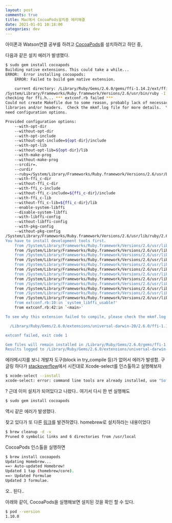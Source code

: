 ```yaml
---
layout: post
comments: true
title: Mac에서 CocoaPods설치중 에러해결
date: 2021-01-01 10:18:00
categories: dev
---
```


아이폰과 Watson연결 공부를 하려고 [CocoaPods](https://guides.cocoapods.org/using/getting-started.html#getting-started)를 설치하려고 하던 중, 

다음과 같은 설치 에러가 발생했다.

```bash
$ sudo gem install cocoapods                                                                                                                 
Building native extensions. This could take a while...
ERROR:  Error installing cocoapods:
	ERROR: Failed to build gem native extension.

    current directory: /Library/Ruby/Gems/2.6.0/gems/ffi-1.14.2/ext/ffi_c
/System/Library/Frameworks/Ruby.framework/Versions/2.6/usr/bin/ruby -I /Library/Ruby/Site/2.6.0 -r ./siteconf20210101-11931-rfm5dv.rb extconf.rb
checking for ffi.h... *** extconf.rb failed ***
Could not create Makefile due to some reason, probably lack of necessary
libraries and/or headers.  Check the mkmf.log file for more details.  You may
need configuration options.

Provided configuration options:
	--with-opt-dir
	--without-opt-dir
	--with-opt-include
	--without-opt-include=${opt-dir}/include
	--with-opt-lib
	--without-opt-lib=${opt-dir}/lib
	--with-make-prog
	--without-make-prog
	--srcdir=.
	--curdir
	--ruby=/System/Library/Frameworks/Ruby.framework/Versions/2.6/usr/bin/$(RUBY_BASE_NAME)
	--with-ffi_c-dir
	--without-ffi_c-dir
	--with-ffi_c-include
	--without-ffi_c-include=${ffi_c-dir}/include
	--with-ffi_c-lib
	--without-ffi_c-lib=${ffi_c-dir}/lib
	--enable-system-libffi
	--disable-system-libffi
	--with-libffi-config
	--without-libffi-config
	--with-pkg-config
	--without-pkg-config
/System/Library/Frameworks/Ruby.framework/Versions/2.6/usr/lib/ruby/2.6.0/mkmf.rb:467:in `try_do': The compiler failed to generate an executable file. (RuntimeError)
You have to install development tools first.
	from /System/Library/Frameworks/Ruby.framework/Versions/2.6/usr/lib/ruby/2.6.0/mkmf.rb:585:in `block in try_compile'
	from /System/Library/Frameworks/Ruby.framework/Versions/2.6/usr/lib/ruby/2.6.0/mkmf.rb:534:in `with_werror'
	from /System/Library/Frameworks/Ruby.framework/Versions/2.6/usr/lib/ruby/2.6.0/mkmf.rb:585:in `try_compile'
	from /System/Library/Frameworks/Ruby.framework/Versions/2.6/usr/lib/ruby/2.6.0/mkmf.rb:1109:in `block in have_header'
	from /System/Library/Frameworks/Ruby.framework/Versions/2.6/usr/lib/ruby/2.6.0/mkmf.rb:959:in `block in checking_for'
	from /System/Library/Frameworks/Ruby.framework/Versions/2.6/usr/lib/ruby/2.6.0/mkmf.rb:361:in `block (2 levels) in postpone'
	from /System/Library/Frameworks/Ruby.framework/Versions/2.6/usr/lib/ruby/2.6.0/mkmf.rb:331:in `open'
	from /System/Library/Frameworks/Ruby.framework/Versions/2.6/usr/lib/ruby/2.6.0/mkmf.rb:361:in `block in postpone'
	from /System/Library/Frameworks/Ruby.framework/Versions/2.6/usr/lib/ruby/2.6.0/mkmf.rb:331:in `open'
	from /System/Library/Frameworks/Ruby.framework/Versions/2.6/usr/lib/ruby/2.6.0/mkmf.rb:357:in `postpone'
	from /System/Library/Frameworks/Ruby.framework/Versions/2.6/usr/lib/ruby/2.6.0/mkmf.rb:958:in `checking_for'
	from /System/Library/Frameworks/Ruby.framework/Versions/2.6/usr/lib/ruby/2.6.0/mkmf.rb:1108:in `have_header'
	from extconf.rb:10:in `system_libffi_usable?'
	from extconf.rb:42:in `<main>'

To see why this extension failed to compile, please check the mkmf.log which can be found here:

  /Library/Ruby/Gems/2.6.0/extensions/universal-darwin-20/2.6.0/ffi-1.14.2/mkmf.log

extconf failed, exit code 1

Gem files will remain installed in /Library/Ruby/Gems/2.6.0/gems/ffi-1.14.2 for inspection.
Results logged to /Library/Ruby/Gems/2.6.0/extensions/universal-darwin-20/2.6.0/ffi-1.14.2/gem_make.out


```

에러메시지를 보니 개발자 도구(block in try_compile 등)가 없어서 에러가 발생함.
구글링 하다가 [stackoverflow](https://stackoverflow.com/questions/65459161/how-do-i-fix-the-error-failed-to-build-gem-native-extension-error-when-insta)에서 시킨대로 Xcode-select를 인스톨하고 실행해보자

```bash
$ xcode-select --install                                                                                                               
xcode-select: error: command line tools are already installed, use "Software Update" to install updates
```
? 근데 이미 설치가 되어있다고 나왔다..
여기서 다시 한 번 실행해도
````bash
$ sudo gem install cocoapods
````
역시 같은 에러가 발생했다.

찾고 있다가 또 다른 [링크](https://stackoverflow.com/questions/20939568/error-error-installing-cocoapods-error-failed-to-build-gem-native-extension)를 발견하였다. homebrew로 설치하라는 내용이었다

```bash
$ brew cleanup -d -v                                                                                                                    ...
Pruned 0 symbolic links and 6 directories from /usr/local
```

CocoaPods 인스톨을 실행하면

```bash
$ brew install cocoapods                                                                                                                     
Updating Homebrew...
==> Auto-updated Homebrew!
Updated 1 tap (homebrew/core).
==> Updated Formulae
Updated 3 formulae.
```

오.. 된다..

아래와 같이, CocoaPods을 실행해보면 설치된 것을 확인 할 수 있다.

```bash
$ pod --version                                                                                                                              
1.10.0
```